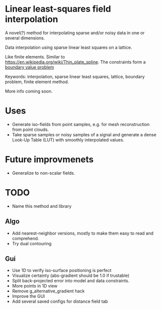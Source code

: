 # Linear least-squares field interpolation
A novel(?) method for interpolating sparse and/or noisy data in one or several dimensions.

Data interpolation using sparse linear least squares on a lattice.

Like finite elements. Similar to https://en.wikipedia.org/wiki/Thin_plate_spline.
The constraints form a [boundary value problem](https://en.wikipedia.org/wiki/Boundary_value_problem)

Keywords:
interpolation, sparse linear least squares, lattice, boundary problem, finite element method.

More info coming soon.

# Uses
* Generate iso-fields from point samples, e.g. for mesh reconstruction from point clouds.
* Take sparse samples or noisy samples of a signal and generate a dense Look-Up Table (LUT) with smoothly interpolated values.

# Future improvmenets
* Generalize to non-scalar fields.

# TODO
* Name this method and library

## Algo
* Add nearest-neighbor versions, mostly to make them easy to read and comprehend.
* Try dual contouring

## Gui
* Use 1D to verify iso-surface positioning is perfect
* Visualize certainty (abs-gradient should be 1.0 if trustable)
* Split back-projected error into model and data constraints.
* More points in 1D view
* Remove g_alternative_gradient hack
* Improve the GUI
* Add several saved configs for distance field tab
